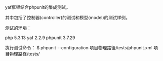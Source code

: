 yaf框架结合phpunit的集成测试。

其中包括了控制器(controller)的测试和模型(model)的测试样例。

测试的环境：

php 5.3.13
yaf 2.2.9
phpunit 3.7.29

执行测试命令：
$ phpunit --configuration 项目物理路径/tests/phpunit.xml 项目物理路径/tests/